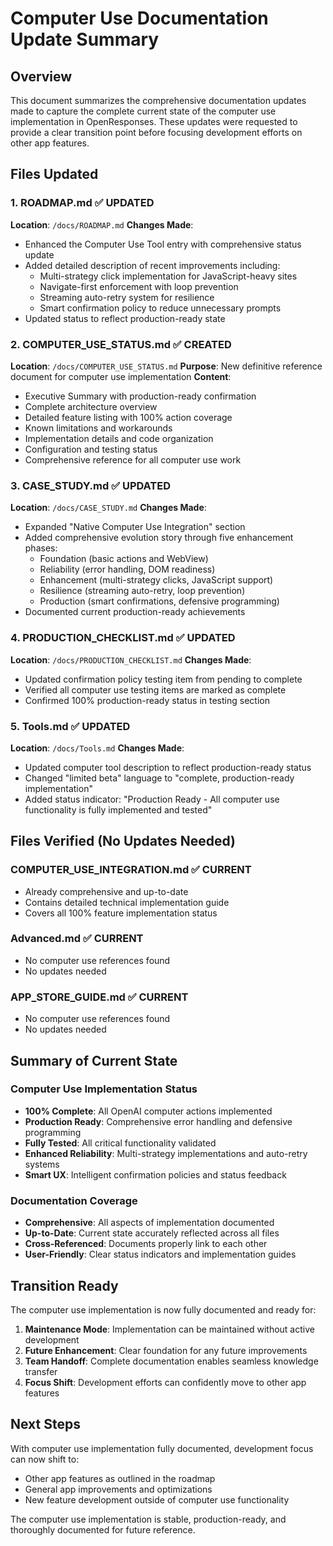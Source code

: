 # Computer Use Documentation Update Summary

## Overview

This document summarizes the comprehensive documentation updates made to capture the complete current state of the computer use implementation in OpenResponses. These updates were requested to provide a clear transition point before focusing development efforts on other app features.

## Files Updated

### 1. ROADMAP.md ✅ **UPDATED**

**Location**: `/docs/ROADMAP.md`
**Changes Made**:

- Enhanced the Computer Use Tool entry with comprehensive status update
- Added detailed description of recent improvements including:
  - Multi-strategy click implementation for JavaScript-heavy sites
  - Navigate-first enforcement with loop prevention
  - Streaming auto-retry system for resilience
  - Smart confirmation policy to reduce unnecessary prompts
- Updated status to reflect production-ready state

### 2. COMPUTER_USE_STATUS.md ✅ **CREATED**

**Location**: `/docs/COMPUTER_USE_STATUS.md`
**Purpose**: New definitive reference document for computer use implementation
**Content**:

- Executive Summary with production-ready confirmation
- Complete architecture overview
- Detailed feature listing with 100% action coverage
- Known limitations and workarounds
- Implementation details and code organization
- Configuration and testing status
- Comprehensive reference for all computer use work

### 3. CASE_STUDY.md ✅ **UPDATED**

**Location**: `/docs/CASE_STUDY.md`
**Changes Made**:

- Expanded "Native Computer Use Integration" section
- Added comprehensive evolution story through five enhancement phases:
  - Foundation (basic actions and WebView)
  - Reliability (error handling, DOM readiness)
  - Enhancement (multi-strategy clicks, JavaScript support)
  - Resilience (streaming auto-retry, loop prevention)
  - Production (smart confirmations, defensive programming)
- Documented current production-ready achievements

### 4. PRODUCTION_CHECKLIST.md ✅ **UPDATED**

**Location**: `/docs/PRODUCTION_CHECKLIST.md`
**Changes Made**:

- Updated confirmation policy testing item from pending to complete
- Verified all computer use testing items are marked as complete
- Confirmed 100% production-ready status in testing section

### 5. Tools.md ✅ **UPDATED**

**Location**: `/docs/Tools.md`
**Changes Made**:

- Updated computer tool description to reflect production-ready status
- Changed "limited beta" language to "complete, production-ready implementation"
- Added status indicator: "Production Ready - All computer use functionality is fully implemented and tested"

## Files Verified (No Updates Needed)

### COMPUTER_USE_INTEGRATION.md ✅ **CURRENT**

- Already comprehensive and up-to-date
- Contains detailed technical implementation guide
- Covers all 100% feature implementation status

### Advanced.md ✅ **CURRENT**

- No computer use references found
- No updates needed

### APP_STORE_GUIDE.md ✅ **CURRENT**

- No computer use references found
- No updates needed

## Summary of Current State

### Computer Use Implementation Status

- **100% Complete**: All OpenAI computer actions implemented
- **Production Ready**: Comprehensive error handling and defensive programming
- **Fully Tested**: All critical functionality validated
- **Enhanced Reliability**: Multi-strategy implementations and auto-retry systems
- **Smart UX**: Intelligent confirmation policies and status feedback

### Documentation Coverage

- **Comprehensive**: All aspects of implementation documented
- **Up-to-Date**: Current state accurately reflected across all files
- **Cross-Referenced**: Documents properly link to each other
- **User-Friendly**: Clear status indicators and implementation guides

## Transition Ready

The computer use implementation is now fully documented and ready for:

1. **Maintenance Mode**: Implementation can be maintained without active development
2. **Future Enhancement**: Clear foundation for any future improvements
3. **Team Handoff**: Complete documentation enables seamless knowledge transfer
4. **Focus Shift**: Development efforts can confidently move to other app features

## Next Steps

With computer use implementation fully documented, development focus can now shift to:

- Other app features as outlined in the roadmap
- General app improvements and optimizations
- New feature development outside of computer use functionality

The computer use implementation is stable, production-ready, and thoroughly documented for future reference.
